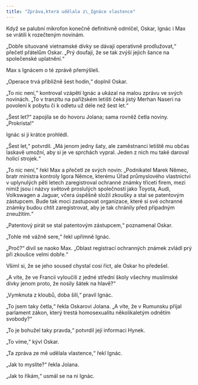 ```yaml
---
title: "Zpráva,která udělala z\_Ignáce vlastence"
---
```


Když se palubní mikrofon konečně definitivně odmlčel, Oskar, Ignác i Max se vrátili k rozečteným novinám.

  

„Dobře situované vietnamské dívky se dávají operativně prodlužovat,“ přečetl přátelům Oskar. „Prý doufají, že se tak zvýší jejich šance na společenské uplatnění.“

Max s Ignácem o té zprávě přemýšleli.

„Operace trvá přibližně šest hodin,“ doplnil Oskar.

„To nic není,“ kontroval vzápětí Ignác a ukázal na malou zprávu ve svých novinách. „To v tranzitu na pařížském letišti čeká jistý Merhan Naseri na povolení k pobytu či k odletu už déle než šest let.“

„Šest let?“ zapojila se do hovoru Jolana; sama rovněž četla noviny. „Prokrista!“

Ignác si ji krátce prohlédl.

„Šest let,“ potvrdil. „Má jenom jedny šaty, ale zaměstnanci letiště mu občas laskavě umožní, aby si je ve sprchách vypral. Jeden z nich mu také daroval holicí strojek.“

„To nic není,“ řekl Max a přečetl ze svých novin: „Podnikatel Marek Němec, bratr ministra kontroly Igora Němce, kterému Úřad průmyslového vlastnictví v uplynulých pěti letech zaregistroval ochranné známky třiceti firem, mezi nimiž jsou i názvy světově proslulých společností jako Toyota, Audi, Volkswagen a Jaguar, včera úspěšně složil zkoušky a stal se patentovým zástupcem. Bude tak moci zastupovat organizace, které si své ochranné známky budou chtít zaregistrovat, aby je tak chránily před případným zneužitím.“

„Patentový pirát se stal patentovým zástupcem,“ poznamenal Oskar.

„Tohle mě vážně sere,“ řekl upřímně Ignác.

„Proč?“ divil se naoko Max. „Oblast registrací ochranných známek zvládl prý při zkoušce velmi dobře.“

Všiml si, že se jeho soused chystal cosi říct, ale Oskar ho předešel.

„A víte, že ve Francii vyloučili z jedné střední školy všechny muslimské dívky jenom proto, že nosily šátek na hlavě?“

„Vymknuta z kloubů, doba šílí,“ pravil Ignác.

„To jsem taky četla,“ řekla Oskarovi Jolana. „A víte, že v Rumunsku přijal parlament zákon, který trestá homosexualitu několikaletým odnětím svobody?“

„To je bohužel taky pravda,“ potvrdil její informaci Hynek.

„To víme,“ kývl Oskar.

„Ta zpráva ze mě udělala vlastence,“ řekl Ignác.

„Jak to myslíte?“ řekla Jolana.

„Jak to říkám,“ usmál se na ni Ignác.
